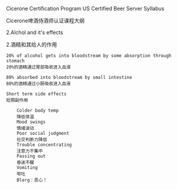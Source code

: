 Cicerone Certification Program US Certified Beer Server Syllabus

Cicerone啤酒侍酒师认证课程大纲

2.Alchol and it's effects

2.酒精和其给人的作用
    
    20% of alcohol gets into bloodstream by some absorption through stomach
    20%的酒精通过胃部吸收进入血液

    80% absorbed into bloodstream by small intestine
    80%的酒精通过小肠吸收进入血液

    Short term side effects
    短期副作用

        Colder body temp
        降低体温
        Mood swings
        情绪波动
        Poor social judgment
        社交判断力降低
        Trouble concentrating
        注意力不集中
        Passing out
        昏迷不醒
        Vomiting
        呕吐
        Blerg：恶心！